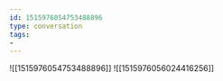 ```yaml
---
id: 1515976054753488896
type: conversation
tags:
- 
---
```

![[1515976054753488896]]
![[1515976056024416256]]

